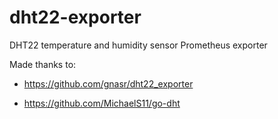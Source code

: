 # dht22-exporter

DHT22 temperature and humidity sensor Prometheus exporter

Made thanks to:
* https://github.com/gnasr/dht22_exporter

* https://github.com/MichaelS11/go-dht
